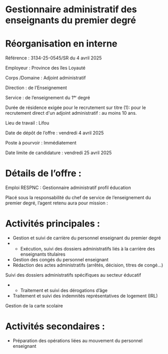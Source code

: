 # Gestionnaire administratif des enseignants du premier degré

# Réorganisation en interne

Référence : 3134-25-0545/SR du 4 avril 2025

Employeur : Province des îles Loyauté

Corps /Domaine : Adjoint administratif

Direction : de l’Enseignement

Service : de l’enseignement du 1ᵉʳ degré

Durée de résidence exigée pour le recrutement sur titre (1): pour le recrutement direct d'un adjoint administratif : au moins 10 ans.

Lieu de travail : Lifou

Date de dépôt de l’offre : vendredi 4 avril 2025

Poste à pourvoir : Immédiatement

Date limite de candidature : vendredi 25 avril 2025

# Détails de l’offre :

Emploi RESPNC : Gestionnaire administratif profil éducation

Placé sous la responsabilité du chef de service de l’enseignement du premier degré, l’agent retenu aura pour mission :

# Activités principales :

- Gestion et suivi de carrière du personnel enseignant du premier degré
- - Exécution, suivi des dossiers administratifs liés à la carrière des enseignants titulaires
- Gestion des congés du personnel enseignant
- Rédaction des actes administratifs (arrêtés, décision, titres de congé…)

Suivi des dossiers administratifs spécifiques au secteur éducatif
- - Traitement et suivi des dérogations d’âge
- Traitement et suivi des indemnités représentatives de logement (IRL)

Gestion de la carte scolaire

# Activités secondaires :

- Préparation des opérations liées au mouvement du personnel enseignant